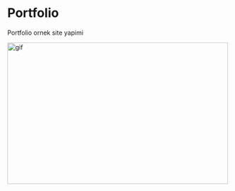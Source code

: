# Portfolio
Portfolio ornek site yapimi

<p><img align="left" alt="gif" src="https://github.com/mstfakrsu/Portfolio/blob/main/Document%20-%20Google%20Chrome%202023-02-27%2019-14-53.gif" width="500" height="320" /></p>
